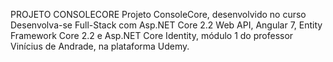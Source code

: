 PROJETO CONSOLECORE
Projeto ConsoleCore, desenvolvido no curso Desenvolva-se Full-Stack com Asp.NET Core 2.2 Web API, Angular 7, Entity Framework Core 2.2 e Asp.NET Core Identity, módulo 1 do professor Vinícius de Andrade, na plataforma Udemy.